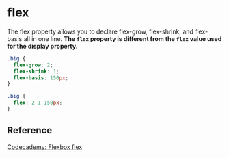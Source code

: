 # flex

The flex property allows you to declare flex-grow, flex-shrink, and flex-basis all in one line.
**The `flex` property is different from the `flex` value used for the display property.**

```css
.big {
  flex-grow: 2;
  flex-shrink: 1;
  flex-basis: 150px;
}

.big {
  flex: 2 1 150px;
}
```

## Reference

[Codecademy: Flexbox flex](www.codecademy.com)
